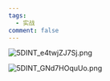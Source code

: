```yaml
---
tags:
  - 实战
comment: false
---
```


![5DINT_e4twjZJ7Sj.png](https://cloudflare-imgbed-dp1.pages.dev/file/1730752467874_5DINT_e4twjZJ7Sj.png)

![5DINT_GNd7HOquUo.png](https://cloudflare-imgbed-dp1.pages.dev/file/1730752461452_5DINT_GNd7HOquUo.png)